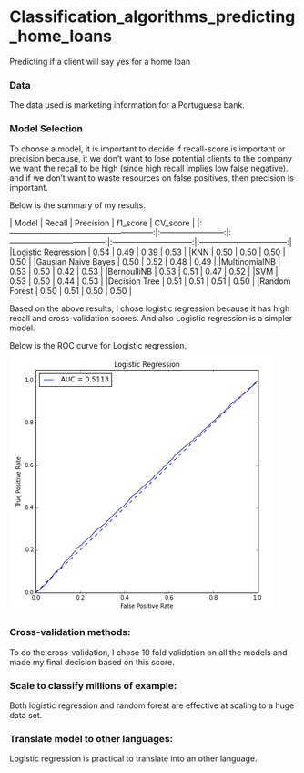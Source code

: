 # Classification_algorithms_predicting_home_loans
Predicting if a client will say yes for a home loan

### Data
The data used is marketing information for a Portuguese bank.

### Model Selection
To choose a model, it is important to decide if recall-score is important or precision because, it we don’t want to lose potential clients to the company we want the recall to be high (since high recall implies low false negative). and if we don’t want to waste resources on false positives, then precision is important. 

Below is the summary of my results.

| Model              |  Recall  |   Precision  |  f1_score  |   CV_score  |
|:——————————————————:|:————————:|:————————————:|:——————————:|:———————————:|
|Logistic Regression |   0.54   |     0.49     |    0.39    |    0.53     |
|KNN		               |	 0.50	   |     0.50     |    0.50    |    0.50     |
|Gausian Naive Bayes |	 0.50	   |     0.52     |    0.48    |    0.49     |
|MultinomialNB	      |   0.53   |     0.50     |    0.42    |    0.53     |
|BernoulliNB	        |   0.53   |     0.51     |    0.47    |    0.52     |
|SVM     	           |   0.53   |     0.50     |    0.44    |    0.53     |
|Decision Tree	      |   0.51   |     0.51     |    0.51    |    0.50     |
|Random Forest       |   0.50   |     0.51     |    0.50    |    0.50     |

Based on the above results, I chose logistic regression because it has high recall and cross-validation scores. And also Logistic regression is a simpler model. 

Below is the ROC curve for Logistic regression.

![Logistic_Regression_ROC](Log_regression.png)

### Cross-validation methods:

To do the cross-validation, I chose 10 fold validation on all the models and made my final decision based on this score. 

### Scale to classify millions of example:

Both logistic regression and random forest are effective at scaling to a huge data set.

### Translate model to other languages:

Logistic regression is practical to translate into an other language.
